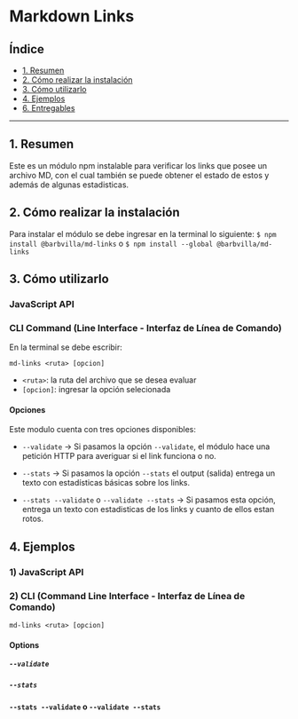 # Markdown Links

## Índice

* [1. Resumen](#2-resumen)
* [2. Cómo realizar la instalación](#2-cómo-realizar-la-instalación)
* [3. Cómo utilizarlo](#3-cómo-utilizarlo)
* [4. Ejemplos](#4-ejemplos)
* [6. Entregables](#6-entregables)

***

## 1. Resumen

Este es un módulo npm instalable para verificar los links que posee un archivo MD, con el cual también se puede obtener el estado de estos y además de algunas estadisticas.

## 2. Cómo realizar la instalación

Para instalar el módulo se debe ingresar en la terminal lo siguiente:
`$ npm install @barbvilla/md-links` o `$ npm install --global @barbvilla/md-links`

## 3. Cómo utilizarlo

### JavaScript API

### CLI Command (Line Interface - Interfaz de Línea de Comando)

En la terminal se debe escribir:

`md-links <ruta> [opcion]`

 - `<ruta>`: la ruta del archivo que se desea evaluar
 - `[opcion]`: ingresar la opción selecionada 

#### Opciones

Este modulo cuenta con tres opciones disponibles:

  * `--validate` -> Si pasamos la opción `--validate`, el módulo hace una petición HTTP para averiguar si el link funciona o no.

  * `--stats` -> Si pasamos la opción `--stats` el output (salida) entrega un texto con estadísticas básicas sobre los links.

  * `--stats --validate` o `--validate --stats` -> Si pasamos esta opción, entrega un texto con estadisticas de los links y cuanto de ellos estan rotos.

## 4. Ejemplos

### 1) JavaScript API



### 2) CLI (Command Line Interface - Interfaz de Línea de Comando)

`md-links <ruta> [opcion]`

#### Options

##### `--validate`

##### `--stats`

####  `--stats --validate` o `--validate --stats`